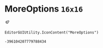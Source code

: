 # MoreOptions `16x16`
<img src="/img/MoreOptions.png" width=16 height=16>

``` CSharp
EditorGUIUtility.IconContent("MoreOptions")
```
```
-396104207779788434
```
